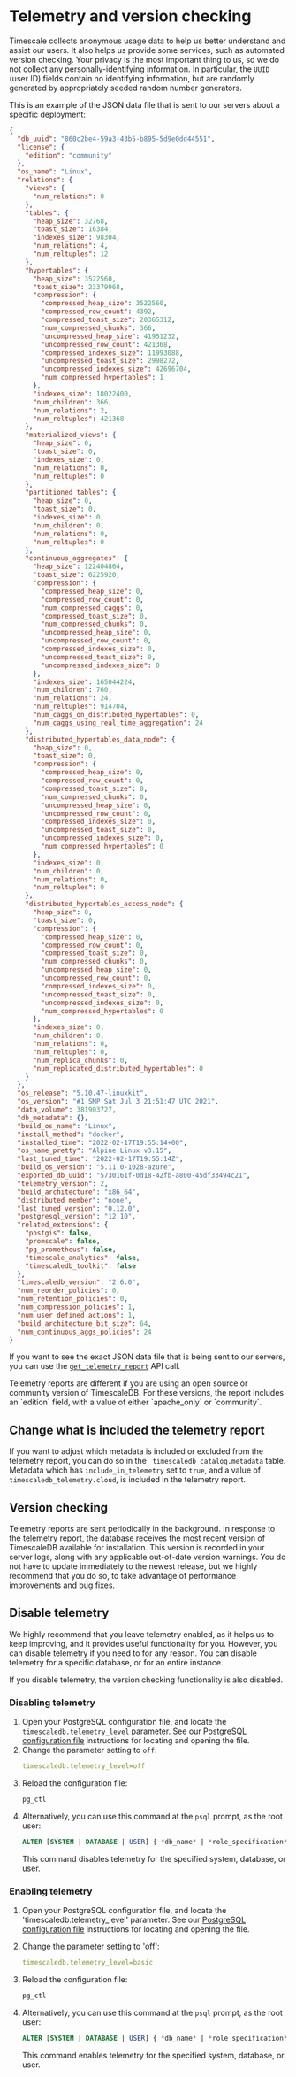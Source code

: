 # Telemetry and version checking
Timescale collects anonymous usage data to help us better understand and assist
our users. It also helps us provide some services, such as automated version
checking. Your privacy is the most important thing to us, so we do not collect
any personally-identifying information. In particular, the `UUID` (user ID)
fields contain no identifying information, but are randomly generated by
appropriately seeded random number generators.

This is an example of the JSON data file that is sent to our servers about a
specific deployment:
```json
{
  "db_uuid": "860c2be4-59a3-43b5-b895-5d9e0dd44551",
  "license": {
    "edition": "community"
  },
  "os_name": "Linux",
  "relations": {
    "views": {
      "num_relations": 0
    },
    "tables": {
      "heap_size": 32768,
      "toast_size": 16384,
      "indexes_size": 98304,
      "num_relations": 4,
      "num_reltuples": 12
    },
    "hypertables": {
      "heap_size": 3522560,
      "toast_size": 23379968,
      "compression": {
        "compressed_heap_size": 3522560,
        "compressed_row_count": 4392,
        "compressed_toast_size": 20365312,
        "num_compressed_chunks": 366,
        "uncompressed_heap_size": 41951232,
        "uncompressed_row_count": 421368,
        "compressed_indexes_size": 11993088,
        "uncompressed_toast_size": 2998272,
        "uncompressed_indexes_size": 42696704,
        "num_compressed_hypertables": 1
      },
      "indexes_size": 18022400,
      "num_children": 366,
      "num_relations": 2,
      "num_reltuples": 421368
    },
    "materialized_views": {
      "heap_size": 0,
      "toast_size": 0,
      "indexes_size": 0,
      "num_relations": 0,
      "num_reltuples": 0
    },
    "partitioned_tables": {
      "heap_size": 0,
      "toast_size": 0,
      "indexes_size": 0,
      "num_children": 0,
      "num_relations": 0,
      "num_reltuples": 0
    },
    "continuous_aggregates": {
      "heap_size": 122404864,
      "toast_size": 6225920,
      "compression": {
        "compressed_heap_size": 0,
        "compressed_row_count": 0,
        "num_compressed_caggs": 0,
        "compressed_toast_size": 0,
        "num_compressed_chunks": 0,
        "uncompressed_heap_size": 0,
        "uncompressed_row_count": 0,
        "compressed_indexes_size": 0,
        "uncompressed_toast_size": 0,
        "uncompressed_indexes_size": 0
      },
      "indexes_size": 165044224,
      "num_children": 760,
      "num_relations": 24,
      "num_reltuples": 914704,
      "num_caggs_on_distributed_hypertables": 0,
      "num_caggs_using_real_time_aggregation": 24
    },
    "distributed_hypertables_data_node": {
      "heap_size": 0,
      "toast_size": 0,
      "compression": {
        "compressed_heap_size": 0,
        "compressed_row_count": 0,
        "compressed_toast_size": 0,
        "num_compressed_chunks": 0,
        "uncompressed_heap_size": 0,
        "uncompressed_row_count": 0,
        "compressed_indexes_size": 0,
        "uncompressed_toast_size": 0,
        "uncompressed_indexes_size": 0,
        "num_compressed_hypertables": 0
      },
      "indexes_size": 0,
      "num_children": 0,
      "num_relations": 0,
      "num_reltuples": 0
    },
    "distributed_hypertables_access_node": {
      "heap_size": 0,
      "toast_size": 0,
      "compression": {
        "compressed_heap_size": 0,
        "compressed_row_count": 0,
        "compressed_toast_size": 0,
        "num_compressed_chunks": 0,
        "uncompressed_heap_size": 0,
        "uncompressed_row_count": 0,
        "compressed_indexes_size": 0,
        "uncompressed_toast_size": 0,
        "uncompressed_indexes_size": 0,
        "num_compressed_hypertables": 0
      },
      "indexes_size": 0,
      "num_children": 0,
      "num_relations": 0,
      "num_reltuples": 0,
      "num_replica_chunks": 0,
      "num_replicated_distributed_hypertables": 0
    }
  },
  "os_release": "5.10.47-linuxkit",
  "os_version": "#1 SMP Sat Jul 3 21:51:47 UTC 2021",
  "data_volume": 381903727,
  "db_metadata": {},
  "build_os_name": "Linux",
  "install_method": "docker",
  "installed_time": "2022-02-17T19:55:14+00",
  "os_name_pretty": "Alpine Linux v3.15",
  "last_tuned_time": "2022-02-17T19:55:14Z",
  "build_os_version": "5.11.0-1028-azure",
  "exported_db_uuid": "5730161f-0d18-42fb-a800-45df33494c21",
  "telemetry_version": 2,
  "build_architecture": "x86_64",
  "distributed_member": "none",
  "last_tuned_version": "0.12.0",
  "postgresql_version": "12.10",
  "related_extensions": {
    "postgis": false,
    "promscale": false,
    "pg_prometheus": false,
    "timescale_analytics": false,
    "timescaledb_toolkit": false
  },
  "timescaledb_version": "2.6.0",
  "num_reorder_policies": 0,
  "num_retention_policies": 0,
  "num_compression_policies": 1,
  "num_user_defined_actions": 1,
  "build_architecture_bit_size": 64,
  "num_continuous_aggs_policies": 24
}
```

If you want to see the exact JSON data file that is being sent to our servers,
you can use the [`get_telemetry_report`][get_telemetry_report] API call.

<highlight type="note">
Telemetry reports are different if you are using an open source or community
version of TimescaleDB. For these versions, the report includes an `edition`
field, with a value of either `apache_only` or `community`.
</highlight>

## Change what is included the telemetry report
If you want to adjust which metadata is included or excluded from the telemetry
report, you can do so in the `_timescaledb_catalog.metadata` table. Metadata
which has `include_in_telemetry` set to `true`, and a value of
`timescaledb_telemetry.cloud`, is included in the telemetry report.

## Version checking
Telemetry reports are sent periodically in the background. In response to the
telemetry report, the database receives the most recent version of TimescaleDB
available for installation. This version is recorded in your server logs, along
with any applicable out-of-date version warnings. You do not have to update
immediately to the newest release, but we highly recommend that you do so, to
take advantage of performance improvements and bug fixes.

## Disable telemetry
We highly recommend that you leave telemetry enabled, as it helps us to keep
improving, and it provides useful functionality for you. However, you can
disable telemetry if you need to for any reason. You can disable telemetry for a
specific database, or for an entire instance.

<highlight type="important">
If you disable telemetry, the version checking functionality is also disabled.
</highlight>

<procedure>

### Disabling telemetry

1.  Open your PostgreSQL configuration file, and locate
    the `timescaledb.telemetry_level` parameter. See our
    [PostgreSQL configuration file][postgres-config] instructions for locating
    and opening the file.
1.  Change the parameter setting to `off`:
    ```yaml
    timescaledb.telemetry_level=off
    ```
1.  Reload the configuration file:
    ```bash
    pg_ctl
    ```
1.  Alternatively, you can use this command at the `psql` prompt, as the root
    user:
    ```sql
    ALTER [SYSTEM | DATABASE | USER] { *db_name* | *role_specification* } SET timescaledb.telemetry_level=off
    ```
    This command disables telemetry for the specified system, database, or user.

</procedure>

<procedure>

### Enabling telemetry

1. Open your PostgreSQL configuration file, and locate the 'timescaledb.telemetry_level' 
	parameter. See our [PostgreSQL configuration file][postgres-config] instructions for locating and opening the file.

1. Change the parameter setting to 'off':
	```yaml
	timescaledb.telemetry_level=basic
	```
1. Reload the configuration file:
	```bash
	pg_ctl
	```
1. Alternatively, you can use this command at the `psql` prompt, as the root user:
	```sql
	ALTER [SYSTEM | DATABASE | USER] { *db_name* | *role_specification* } SET timescaledb.telemetry_level=basic
	```
	This command enables telemetry for the specified system, database, or user.

</procedure>

[get_telemetry_report]: /api/:currentVersion:/administration/get_telemetry_report
[postgres-config]: /how-to-guides/configuration/postgres-config
